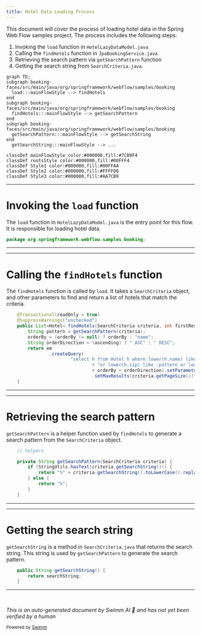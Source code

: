 ```yaml
---
title: Hotel Data Loading Process
---
```

This document will cover the process of loading hotel data in the Spring Web Flow samples project. The process includes the following steps:

1. Invoking the `load` function in `HotelLazyDataModel.java`
2. Calling the `findHotels` function in `JpaBookingService.java`
3. Retrieving the search pattern via `getSearchPattern` function
4. Getting the search string from `SearchCriteria.java`.

```mermaid
graph TD;
subgraph booking-faces/src/main/java/org/springframework/webflow/samples/booking
  load:::mainFlowStyle --> findHotels
end
subgraph booking-faces/src/main/java/org/springframework/webflow/samples/booking
  findHotels:::mainFlowStyle --> getSearchPattern
end
subgraph booking-faces/src/main/java/org/springframework/webflow/samples/booking
  getSearchPattern:::mainFlowStyle --> getSearchString
end
  getSearchString:::mainFlowStyle --> ...

classDef mainFlowStyle color:#000000,fill:#7CB9F4
classDef rootsStyle color:#000000,fill:#00FFF4
classDef Style1 color:#000000,fill:#00FFAA
classDef Style2 color:#000000,fill:#FFFF00
classDef Style3 color:#000000,fill:#AA7CB9
```

<SwmSnippet path="/booking-faces/src/main/java/org/springframework/webflow/samples/booking/HotelLazyDataModel.java" line="1" repo-id="Z2l0aHViJTNBJTNBc3ByaW5nLXdlYmZsb3ctc2FtcGxlcyUzQSUzQWdpbGFkbmF2b3Q=">

---

# Invoking the `load` function

The `load` function in `HotelLazyDataModel.java` is the entry point for this flow. It is responsible for loading hotel data.

```java
package org.springframework.webflow.samples.booking;
```

---

</SwmSnippet>

<SwmSnippet path="/booking-faces/src/main/java/org/springframework/webflow/samples/booking/JpaBookingService.java" line="43" repo-id="Z2l0aHViJTNBJTNBc3ByaW5nLXdlYmZsb3ctc2FtcGxlcyUzQSUzQWdpbGFkbmF2b3Q=">

---

# Calling the `findHotels` function

The `findHotels` function is called by `load`. It takes a `SearchCriteria` object, and other parameters to find and return a list of hotels that match the criteria.

```java
	@Transactional(readOnly = true)
	@SuppressWarnings("unchecked")
	public List<Hotel> findHotels(SearchCriteria criteria, int firstResult, String orderBy, boolean ascending) {
		String pattern = getSearchPattern(criteria);
		orderBy = (orderBy != null) ? orderBy : "name";
		String orderDirection = (ascending) ? " ASC" : " DESC";
		return em
				.createQuery(
						"select h from Hotel h where lower(h.name) like :pattern or lower(h.city) like :pattern "
								+ "or lower(h.zip) like :pattern or lower(h.address) like :pattern order by h."
								+ orderBy + orderDirection).setParameter("pattern", pattern)
								.setMaxResults(criteria.getPageSize()).setFirstResult(firstResult).getResultList();
	}
```

---

</SwmSnippet>

<SwmSnippet path="/booking-faces/src/main/java/org/springframework/webflow/samples/booking/JpaBookingService.java" line="94" repo-id="Z2l0aHViJTNBJTNBc3ByaW5nLXdlYmZsb3ctc2FtcGxlcyUzQSUzQWdpbGFkbmF2b3Q=">

---

# Retrieving the search pattern

`getSearchPattern` is a helper function used by `findHotels` to generate a search pattern from the `SearchCriteria` object.

```java
	// helpers

	private String getSearchPattern(SearchCriteria criteria) {
		if (StringUtils.hasText(criteria.getSearchString())) {
			return "%" + criteria.getSearchString().toLowerCase().replace('*', '%') + "%";
		} else {
			return "%";
		}
	}
```

---

</SwmSnippet>

<SwmSnippet path="/booking-faces/src/main/java/org/springframework/webflow/samples/booking/SearchCriteria.java" line="28" repo-id="Z2l0aHViJTNBJTNBc3ByaW5nLXdlYmZsb3ctc2FtcGxlcyUzQSUzQWdpbGFkbmF2b3Q=">

---

# Getting the search string

`getSearchString` is a method in `SearchCriteria.java` that returns the search string. This string is used by `getSearchPattern` to generate the search pattern.

```java
	public String getSearchString() {
		return searchString;
	}
```

---

</SwmSnippet>

&nbsp;

*This is an auto-generated document by Swimm AI 🌊 and has not yet been verified by a human*

<SwmMeta version="3.0.0" repo-id="Z2l0aHViJTNBJTNBc3ByaW5nLXdlYmZsb3ctc2FtcGxlcyUzQSUzQWdpbGFkbmF2b3Q=" repo-name="spring-webflow-samples"><sup>Powered by [Swimm](https://app.swimm.io/)</sup></SwmMeta>

